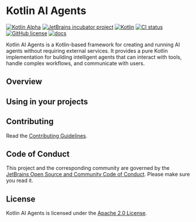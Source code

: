 # Kotlin AI Agents

[![Kotlin Alpha](https://kotl.in/badges/alpha.svg)](https://kotlinlang.org/docs/components-stability.html)
[![JetBrains incubator project](https://jb.gg/badges/incubator.svg)](https://github.com/JetBrains#jetbrains-on-github)
[![Kotlin](https://img.shields.io/badge/kotlin-2.1-blue.svg?logo=kotlin)](http://kotlinlang.org)
[![CI status](https://img.shields.io/github/checks-status/JetBrains/koan-agents/main)](https://github.com/JetBrains/koan-agents/actions?query=branch%3Amain)
[![GitHub license](https://img.shields.io/github/license/JetBrains/koan-agents)](LICENSE)
[![docs](https://img.shields.io/badge/documentation-blue)](https://koan-agents.labs.jb.gg)
<!-- TODO: maven central link -->


Kotlin AI Agents is a Kotlin-based framework for creating and running AI agents without requiring external services. 
It provides a pure Kotlin implementation for building intelligent agents that can interact with tools, 
handle complex workflows, and communicate with users.

## Overview

<!-- TODO: probably, we can copy some content from docs here -->

## Using in your projects

<!-- TODO:
- supported targets (JVM and JS)
- how to use with Gradle
- how to use with Maven -->

## Contributing
Read the [Contributing Guidelines](CONTRIBUTING.md).

## Code of Conduct
This project and the corresponding community are governed by the [JetBrains Open Source and Community Code of Conduct](https://github.com/jetbrains#code-of-conduct). Please make sure you read it.

## License
Kotlin AI Agents is licensed under the [Apache 2.0 License](LICENSE).
